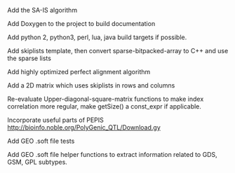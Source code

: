 Add the SA-IS algorithm

Add Doxygen to the project to build documentation

Add python 2, python3, perl, lua, java build targets if possible.

Add skiplists template, then convert sparse-bitpacked-array to C++ and use the sparse lists

Add highly optimized perfect alignment algorithm

Add a 2D matrix which uses skiplists in rows and columns

Re-evaluate Upper-diagonal-square-matrix functions to make index
correlation more regular, make getSize()  a const_expr if applicable.

Incorporate useful parts of PEPIS
  http://bioinfo.noble.org/PolyGenic_QTL/Download.gy

 Add GEO .soft file tests

 Add GEO .soft file helper functions to extract information related to GDS, GSM,
 GPL subtypes.
